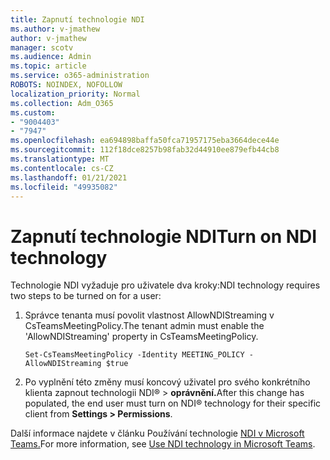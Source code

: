 ```yaml
---
title: Zapnutí technologie NDI
ms.author: v-jmathew
author: v-jmathew
manager: scotv
ms.audience: Admin
ms.topic: article
ms.service: o365-administration
ROBOTS: NOINDEX, NOFOLLOW
localization_priority: Normal
ms.collection: Adm_O365
ms.custom:
- "9004403"
- "7947"
ms.openlocfilehash: ea694898baffa50fca71957175eba3664dece44e
ms.sourcegitcommit: 112f18dce8257b98fab32d44910ee879efb44cb8
ms.translationtype: MT
ms.contentlocale: cs-CZ
ms.lasthandoff: 01/21/2021
ms.locfileid: "49935082"
---
```

# <a name="turn-on-ndi-technology"></a><span data-ttu-id="9c3b8-102">Zapnutí technologie NDI</span><span class="sxs-lookup"><span data-stu-id="9c3b8-102">Turn on NDI technology</span></span>

<span data-ttu-id="9c3b8-103">Technologie NDI vyžaduje pro uživatele dva kroky:</span><span class="sxs-lookup"><span data-stu-id="9c3b8-103">NDI technology requires two steps to be turned on for a user:</span></span>

1. <span data-ttu-id="9c3b8-104">Správce tenanta musí povolit vlastnost AllowNDIStreaming v CsTeamsMeetingPolicy.</span><span class="sxs-lookup"><span data-stu-id="9c3b8-104">The tenant admin must enable the 'AllowNDIStreaming' property in CsTeamsMeetingPolicy.</span></span>

    `Set-CsTeamsMeetingPolicy -Identity MEETING_POLICY -AllowNDIStreaming $true`

2. <span data-ttu-id="9c3b8-105">Po vyplnění této změny musí koncový uživatel pro svého konkrétního klienta zapnout technologii NDI® > **oprávnění.**</span><span class="sxs-lookup"><span data-stu-id="9c3b8-105">After this change has populated, the end user must turn on NDI® technology for their specific client from **Settings > Permissions**.</span></span>

<span data-ttu-id="9c3b8-106">Další informace najdete v článku Používání technologie [NDI v Microsoft Teams.](https://docs.microsoft.com/microsoftteams/use-ndi-in-meetings)</span><span class="sxs-lookup"><span data-stu-id="9c3b8-106">For more information, see [Use NDI technology in Microsoft Teams](https://docs.microsoft.com/microsoftteams/use-ndi-in-meetings).</span></span>
